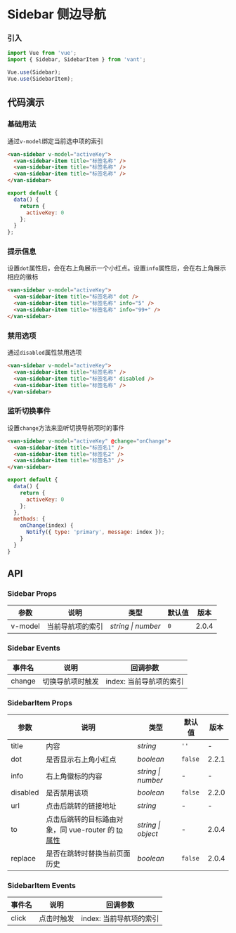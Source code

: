 # Sidebar 侧边导航

### 引入

``` javascript
import Vue from 'vue';
import { Sidebar, SidebarItem } from 'vant';

Vue.use(Sidebar);
Vue.use(SidebarItem);
```

## 代码演示

### 基础用法

通过`v-model`绑定当前选中项的索引

```html
<van-sidebar v-model="activeKey">
  <van-sidebar-item title="标签名称" />
  <van-sidebar-item title="标签名称" />
  <van-sidebar-item title="标签名称" />
</van-sidebar>
```

``` javascript
export default {
  data() {
    return {
      activeKey: 0
    };
  }
};
```

### 提示信息

设置`dot`属性后，会在右上角展示一个小红点。设置`info`属性后，会在右上角展示相应的徽标

```html
<van-sidebar v-model="activeKey">
  <van-sidebar-item title="标签名称" dot />
  <van-sidebar-item title="标签名称" info="5" />
  <van-sidebar-item title="标签名称" info="99+" />
</van-sidebar>
```

### 禁用选项

通过`disabled`属性禁用选项

```html
<van-sidebar v-model="activeKey">
  <van-sidebar-item title="标签名称" />
  <van-sidebar-item title="标签名称" disabled />
  <van-sidebar-item title="标签名称" />
</van-sidebar>
```


### 监听切换事件

设置`change`方法来监听切换导航项时的事件

```html
<van-sidebar v-model="activeKey" @change="onChange">
  <van-sidebar-item title="标签名1" />
  <van-sidebar-item title="标签名2" />
  <van-sidebar-item title="标签名3" />
</van-sidebar>
```

```js
export default {
  data() {
    return {
      activeKey: 0
    };
  },
  methods: {
    onChange(index) {
      Notify({ type: 'primary', message: index });
    }
  }
}
```

## API

### Sidebar Props

| 参数 | 说明 | 类型 | 默认值 | 版本 |
|------|------|------|------|------|
| v-model | 当前导航项的索引 | *string \| number* | `0` | 2.0.4 |

### Sidebar Events

| 事件名 | 说明 | 回调参数 |
|------|------|------|
| change | 切换导航项时触发 | index: 当前导航项的索引 |

### SidebarItem Props

| 参数 | 说明 | 类型 | 默认值 | 版本 |
|------|------|------|------|------|
| title | 内容 | *string* | `''` | - |
| dot | 是否显示右上角小红点 | *boolean* | `false` | 2.2.1 |
| info | 右上角徽标的内容 | *string \| number* | - | - |
| disabled | 是否禁用该项 | *boolean* | `false` | 2.2.0 |
| url | 点击后跳转的链接地址 | *string* | - | - |
| to | 点击后跳转的目标路由对象，同 vue-router 的 [to 属性](https://router.vuejs.org/zh/api/#to) | *string \| object* | - | 2.0.4 |
| replace | 是否在跳转时替换当前页面历史 | *boolean* | `false` | 2.0.4 |

### SidebarItem Events

| 事件名 | 说明 | 回调参数 |
|------|------|------|
| click | 点击时触发 | index: 当前导航项的索引 |
